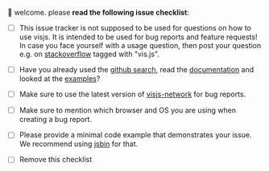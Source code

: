 👋 welcome. please **read the following issue checklist**:

- [ ] This issue tracker is not supposed to be used for questions on how to use visjs. It is intended to be used for bug reports and feature requests! In case you face yourself with a usage question, then post your question e.g. on [stackoverflow](https://stackoverflow.com/questions/tagged/vis.js) tagged with "vis.js".

- [ ] Have you already used the [github search](https://github.com/visjs-community/visjs-network/issues), read the [documentation](http://visjs.org/) and looked at the [examples](https://github.com/almende/vis/tree/develop/examples)?

- [ ] Make sure to use the latest version of [visjs-network](https://www.npmjs.com/package/visjs-network) for bug reports.

- [ ] Make sure to mention which browser and OS you are using when creating a bug report.

- [ ] Please provide a minimal code example that demonstrates your issue. We recommend using [jsbin](jsbin.com) for that.

- [ ] Remove this checklist 
